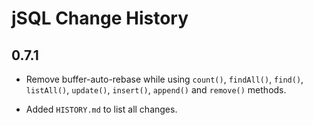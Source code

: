jSQL Change History
===================


0.7.1
-----

* Remove buffer-auto-rebase while using `count()`, `findAll()`, `find()`, `listAll()`, `update()`, `insert()`, `append()` and `remove()` methods.

* Added `HISTORY.md` to list all changes.
